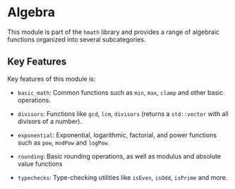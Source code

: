 # Algebra
This module is part of the `hmath` library and provides a range of algebraic functions organized into several subcategories.

## Key Features
Key features of this module is:

- `basic_math`: Common functions such as `min`, `max`, `clamp` and other basic operations.

- `divisors`: Functions like `gcd`, `lcm`, `divisors` (returns a `std::vector` with all divisors of a number).

- `exponential`: Exponential, logarithmic, factorial, and power functions such as `pow`, `modPow` and `logPow`.

- `rounding`: Basic rounding operations, as well as modulus and absolute value functions

- `typechecks`: Type-checking utilities like `isEven`, `isOdd`, `isPrime` and more.
